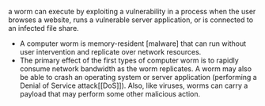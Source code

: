 a worm can execute by exploiting a vulnerability in a process when the user browses a website, runs a vulnerable server application, or is connected to an infected file share.

- A computer worm is memory-resident [malware] that can run without user intervention and replicate over network resources.
- The primary effect of the first types of computer worm is to rapidly consume network bandwidth as the worm replicates. A worm may also be able to crash an operating system or server application (performing a Denial of Service attack[[DoS]]). Also, like viruses, worms can carry a payload that may perform some other malicious action. 